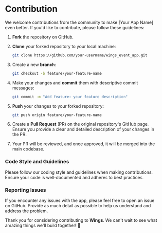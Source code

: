 # Contribution

We welcome contributions from the community to make [Your App Name] even better. If you'd like to contribute, please follow these guidelines:

1. **Fork** the repository on GitHub.
2. **Clone** your forked repository to your local machine:
   ```sh
   git clone https://github.com/your-username/wings_event_app.git

3. Create a new **branch**:
   ```sh
   git checkout -b feature/your-feature-name

3. Make your changes and **commit** them with descriptive commit messages:
   ```sh
   git commit -m "Add feature: your feature description"

5. **Push** your changes to your forked repository:
   ```sh
   git push origin feature/your-feature-name

7. Create a **Pull Request** (PR) on the original repository's GitHub page. Ensure you provide a clear and detailed description of your changes in the PR.

8. Your PR will be reviewed, and once approved, it will be merged into the main codebase.

### Code Style and Guidelines
Please follow our coding style and guidelines when making contributions. Ensure your code is well-documented and adheres to best practices.

### Reporting Issues
If you encounter any issues with the app, please feel free to open an issue on GitHub. Provide as much detail as possible to help us understand and address the problem.

Thank you for considering contributing to **Wings**. We can't wait to see what amazing things we'll build together! 🙌